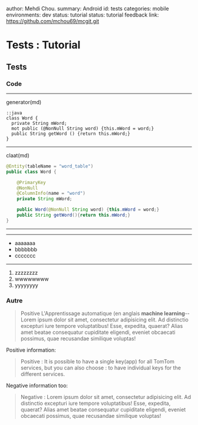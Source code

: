 author:            Mehdi Chou.
summary:           Android
id:                tests
categories:        mobile
environments:      dev
status:            tutorial
status:            tutorial
feedback link:     https://github.com/mchou69/mcgit.git


# Tests : Tutorial
## Tests

### Code

----

generator(md)

    ::java
    class Word {
      private String mWord;
      mot public (@NonNull String word) {this.mWord = word;}
      public String getWord () {return this.mWord;}
    }

----

claat(md)

```java
@Entity(tableName = "word_table")
public class Word {

    @PrimaryKey
    @NonNull
    @ColumnInfo(name = "word")
    private String mWord;

    public Word(@NonNull String word) {this.mWord = word;}
    public String getWord(){return this.mWord;}
}
```
----

----

* aaaaaaa
* bbbbbbb
* ccccccc

---

1. zzzzzzzz
2. wwwwwwww
3. yyyyyyyy

  
### Autre

> Positive L'Apprentissage automatique (en anglais **machine learning**--
Lorem ipsum dolor sit amet, consectetur adipisicing elit. 
Ad distinctio excepturi iure tempore voluptatibus! Esse, expedita, quaerat? 
Alias amet beatae consequatur cupiditate eligendi, eveniet obcaecati possimus, 
quae recusandae similique voluptas!

Positive information:
> Positive
> : It is possible to have a single key(app) for all TomTom services, but you can also choose : to have individual keys for the different services.

Negative information too:

> Negative
> : Lorem ipsum dolor sit amet, consectetur adipisicing elit. 
Ad distinctio excepturi iure tempore voluptatibus! Esse, expedita, quaerat? 
Alias amet beatae consequatur cupiditate eligendi, eveniet obcaecati possimus, 
quae recusandae similique voluptas!
 
